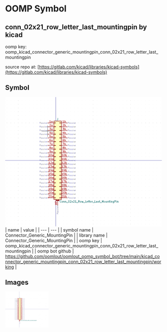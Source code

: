 # OOMP Symbol  
## conn_02x21_row_letter_last_mountingpin  by kicad  
  
oomp key: oomp_kicad_connector_generic_mountingpin_conn_02x21_row_letter_last_mountingpin  
  
source repo at: [https://gitlab.com/kicad/libraries/kicad-symbols](https://gitlab.com/kicad/libraries/kicad-symbols)  
## Symbol  
  
[![working.png](working_600.png)](working.png)  
| name | value | 
| --- | --- | 
| symbol name | Connector_Generic_MountingPin | 
| library name | Connector_Generic_MountingPin | 
| oomp key | oomp_kicad_connector_generic_mountingpin_conn_02x21_row_letter_last_mountingpin | 
| oomp bot github | https://github.com/oomlout/oomlout_oomp_symbol_bot/tree/main/kicad_connector_generic_mountingpin_conn_02x21_row_letter_last_mountingpin/working | 
## Images  
  
[![working.png](working_140.png)](working.png)  
